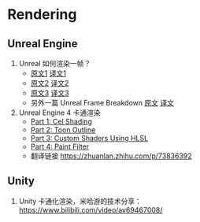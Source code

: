 # Rendering



## Unreal Engine

1. Unreal 如何渲染一帧？
   * [原文1](https://interplayoflight.wordpress.com/2017/10/25/how-unreal-renders-a-frame/)  [译文1](https://zhuanlan.zhihu.com/p/33865743)
   * [原文2](https://interplayoflight.wordpress.com/2017/10/25/how-unreal-renders-a-frame-part-2/)   [译文2](https://zhuanlan.zhihu.com/p/33868831)
   * [原文3](https://interplayoflight.wordpress.com/2017/10/25/how-unreal-renders-a-frame-part-3/)   [译文3](https://zhuanlan.zhihu.com/p/118971518)
   * 另外一篇 Unreal Frame Breakdown  [原文](http://viclw17.github.io/2019/06/20/unreal-frame-breakdown-part-1/)  [译文](https://zhuanlan.zhihu.com/p/120185185) 
2. Unreal Engine 4 卡通渲染
   * [Part 1: Cel Shading](https://www.raywenderlich.com/146-unreal-engine-4-cel-shading-tutorial)
   * [Part 2: Toon Outline](https://www.raywenderlich.com/188499/unreal-engine-4-toon-outlines-tutorial)
   * [Part 3: Custom Shaders Using HLSL](https://www.raywenderlich.com/190254/unreal-engine-4-custom-shaders-tutorial)
   * [Part 4: Paint Filter](https://www.raywenderlich.com/191720/unreal-engine-4-paint-filter-tutorial)
   * 翻译链接 https://zhuanlan.zhihu.com/p/73836392



## Unity

1. Unity 卡通化渲染，米哈游的技术分享：https://www.bilibili.com/video/av69467008/

